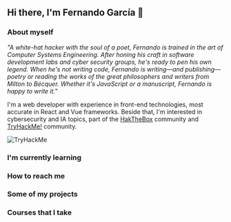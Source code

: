 ## Hi there, I'm Fernando García 👋

### About myself
_"A white-hat hacker with the soul of a poet, Fernando is trained in the art of Computer Systems Engineering. After honing his craft in software development labs and cyber security groups, he's ready to pen his own legend. When he's not writing code, Fernando is writing—and publishing—poetry or reading the works of the great philosophers and writers from Milton to Bécquer. Whether it's JavaScript or a manuscript, Fernando is happy to write it."_

I'm a web developer with experience in front-end technologies, most accurate in React and Vue frameworks. Beside that, I'm interested in cybersecurity and IA topics, part of the [HakTheBox](https://app.hackthebox.com/home) community and [TryHackMe!](https://tryhackme.com/dashboard) community.

<img src="https://tryhackme-badges.s3.amazonaws.com/Incuerd0.png" alt="TryHackMe">

### I'm currently learning


### How to reach me

### Some of my projects

### Courses that I take

<!--
**fernandoG494/fernandoG494** is a ✨ _special_ ✨ repository because its `README.md` (this file) appears on your GitHub profile.

Here are some ideas to get you started:

- 🔭 I’m currently working on ...
- 🌱 I’m currently learning ...
- 👯 I’m looking to collaborate on ...
- 🤔 I’m looking for help with ...
- 💬 Ask me about ...
- 📫 How to reach me: ...
- 😄 Pronouns: ...
- ⚡ Fun fact: ...
-->
